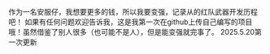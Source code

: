 作为一名安服仔，我想要更多的钱，所以我要变强，记录从的红队武器开发历程吧！
如果有任何问题欢迎告诉我，这是我第一次在github上传自己编写的项目哦！虽然借鉴了别人很多（也可能不是人），但是能变强就完事了。
2025.5.20第一次更新
